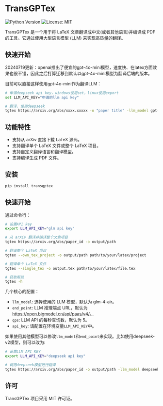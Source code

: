 # TransGPTex

[![Python Version](https://img.shields.io/badge/python-3.7+-blue.svg)](https://www.python.org/downloads/)
[![License: MIT](https://img.shields.io/badge/License-MIT-yellow.svg)](https://opensource.org/licenses/MIT)

TransGPTex 是一个用于将 LaTeX 文章翻译成中文(或者其他语言)并编译成 PDF 的工具。它通过使用大型语言模型 (LLM) 来实现高质量的翻译。

## 快速开始

20240719更新：openai推出了便宜的gpt-4o-mini模型，速度快、在latex方面效果也很不错，因此之后打算迁移到默认以gpt-4o-mini模型为翻译后端的版本。

目前可以直接这样使用gpt-4o-mini作为翻译LLM：
```bash
# 申请deepseek api key，windows使用set，linux使用export
set LLM_API_KEY="申请的llm api key"

# 翻译，使用deepseek
tgtex https://arxiv.org/abs/xxxx.xxxxx -o "paper title" -llm_model gpt-4o-mini -end_point {api端点 官方或者中转端点}
```

## 功能特性

- 支持从 arXiv 直接下载 LaTeX 源码。
- 支持翻译单个 LaTeX 文件或整个 LaTeX 项目。
- 支持自定义翻译语言和翻译模型。
- 支持编译生成 PDF 文件。

## 安装

```bash
pip install transgptex
```

## 快速开始
通过命令行：
```bash
# 设置API key
export LLM_API_KEY="glm api key"

# 从 arXiv 翻译并编译整个文章项目
tgtex https://arxiv.org/abs/paper_id -o output/path

# 翻译整个 LaTeX 项目
tgtex --own_tex_project -o output/path path/to/your/latex/project

# 翻译单个 LaTeX 文件
tgtex --single_tex -o output.tex path/to/your/latex/file.tex

# 获取帮助
tgtex -h
```

几个核心的配置：
- `llm_model`: 选择使用的 LLM 模型，默认为 glm-4-air。
- `end_point`: LLM 推理端点 URL，默认为 https://open.bigmodel.cn/api/paas/v4/。
- `qps`: LLM API 的每秒查询数，默认为 5。
- `api_key`: 请配置在环境变量`LLM_API_KEY`中。

如果使用其他模型可以修改`llm_model`和`end_point`来实现。比如使用deepseek-v2模型，则可以改为:
```bash
# 设置LLM API KEY
export LLM_API_KEY="deepseek api key"

# 调用deepseek模型进行翻译
tgtex https://arxiv.org/abs/paper_id -o output/path -llm_model deepseek-chat -end_point https://api.deepseek.com/v1
```

## 许可
TransGPTex 项目采用 MIT 许可证。
